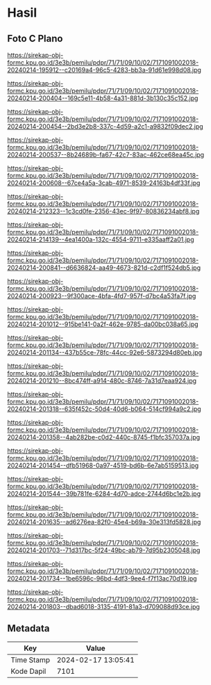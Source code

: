# Hasil

## Foto C Plano

https://sirekap-obj-formc.kpu.go.id/3e3b/pemilu/pdpr/71/71/09/10/02/7171091002018-20240214-195912--c20169a4-96c5-4283-bb3a-91d61e998d08.jpg

https://sirekap-obj-formc.kpu.go.id/3e3b/pemilu/pdpr/71/71/09/10/02/7171091002018-20240214-200404--169c5e11-4b58-4a31-881d-3b130c35c152.jpg

https://sirekap-obj-formc.kpu.go.id/3e3b/pemilu/pdpr/71/71/09/10/02/7171091002018-20240214-200454--2bd3e2b8-337c-4d59-a2c1-a9832f09dec2.jpg

https://sirekap-obj-formc.kpu.go.id/3e3b/pemilu/pdpr/71/71/09/10/02/7171091002018-20240214-200537--8b24689b-fa67-42c7-83ac-462ce68ea45c.jpg

https://sirekap-obj-formc.kpu.go.id/3e3b/pemilu/pdpr/71/71/09/10/02/7171091002018-20240214-200608--67ce4a5a-3cab-4971-8539-24163b4df33f.jpg

https://sirekap-obj-formc.kpu.go.id/3e3b/pemilu/pdpr/71/71/09/10/02/7171091002018-20240214-212323--1c3cd0fe-2356-43ec-9f97-80836234abf8.jpg

https://sirekap-obj-formc.kpu.go.id/3e3b/pemilu/pdpr/71/71/09/10/02/7171091002018-20240214-214139--4ea1400a-132c-4554-9711-e335aaff2a01.jpg

https://sirekap-obj-formc.kpu.go.id/3e3b/pemilu/pdpr/71/71/09/10/02/7171091002018-20240214-200841--d6636824-aa49-4673-821d-c2df1f524db5.jpg

https://sirekap-obj-formc.kpu.go.id/3e3b/pemilu/pdpr/71/71/09/10/02/7171091002018-20240214-200923--9f300ace-4bfa-4fd7-957f-d7bc4a53fa7f.jpg

https://sirekap-obj-formc.kpu.go.id/3e3b/pemilu/pdpr/71/71/09/10/02/7171091002018-20240214-201012--915be141-0a2f-462e-9785-da00bc038a65.jpg

https://sirekap-obj-formc.kpu.go.id/3e3b/pemilu/pdpr/71/71/09/10/02/7171091002018-20240214-201134--437b55ce-78fc-44cc-92e6-5873294d80eb.jpg

https://sirekap-obj-formc.kpu.go.id/3e3b/pemilu/pdpr/71/71/09/10/02/7171091002018-20240214-201210--8bc474ff-a914-480c-8746-7a31d7eaa924.jpg

https://sirekap-obj-formc.kpu.go.id/3e3b/pemilu/pdpr/71/71/09/10/02/7171091002018-20240214-201318--635f452c-50d4-40d6-b064-514cf994a9c2.jpg

https://sirekap-obj-formc.kpu.go.id/3e3b/pemilu/pdpr/71/71/09/10/02/7171091002018-20240214-201358--4ab282be-c0d2-440c-8745-f1bfc357037a.jpg

https://sirekap-obj-formc.kpu.go.id/3e3b/pemilu/pdpr/71/71/09/10/02/7171091002018-20240214-201454--dfb51968-0a97-4519-bd6b-6e7ab5159513.jpg

https://sirekap-obj-formc.kpu.go.id/3e3b/pemilu/pdpr/71/71/09/10/02/7171091002018-20240214-201544--39b781fe-6284-4d70-adce-2744d6bc1e2b.jpg

https://sirekap-obj-formc.kpu.go.id/3e3b/pemilu/pdpr/71/71/09/10/02/7171091002018-20240214-201635--ad6276ea-82f0-45e4-b69a-30e313fd5828.jpg

https://sirekap-obj-formc.kpu.go.id/3e3b/pemilu/pdpr/71/71/09/10/02/7171091002018-20240214-201703--71d317bc-5f24-49bc-ab79-7d95b2305048.jpg

https://sirekap-obj-formc.kpu.go.id/3e3b/pemilu/pdpr/71/71/09/10/02/7171091002018-20240214-201734--1be6596c-96bd-4df3-9ee4-f7f13ac70d19.jpg

https://sirekap-obj-formc.kpu.go.id/3e3b/pemilu/pdpr/71/71/09/10/02/7171091002018-20240214-201803--dbad6018-3135-4191-81a3-d709088d93ce.jpg


## Metadata

| Key        | Value               |
| ---------- | ------------------- |
| Time Stamp | 2024-02-17 13:05:41 |
| Kode Dapil | 7101                |



